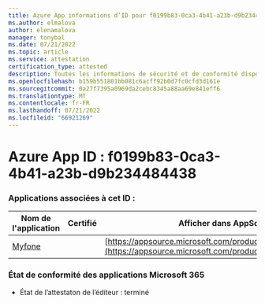 ```yaml
---
title: Azure App informations d’ID pour f0199b83-0ca3-4b41-a23b-d9b234484438
ms.author: elmalova
author: elenamalova
manager: tonybal
ms.date: 07/21/2022
ms.topic: article
ms.service: attestation
certification_type: attested
description: Toutes les informations de sécurité et de conformité disponibles pour f0199b83-0ca3-4b41-a23b-d9b234484438.
ms.openlocfilehash: b159b551801bb081c6acff92b0d7fc0cfd3d161e
ms.sourcegitcommit: 0a27f7395a0969da2cebc8345a88aa69e841eff6
ms.translationtype: MT
ms.contentlocale: fr-FR
ms.lasthandoff: 07/21/2022
ms.locfileid: "66921269"
---
```

# <a name="azure-app-id-f0199b83-0ca3-4b41-a23b-d9b234484438"></a>Azure App ID : f0199b83-0ca3-4b41-a23b-d9b234484438


### <a name="apps-associated-with-this-id"></a>Applications associées à cet ID :
| **Nom de l'application** | **Certifié** | **Afficher dans AppSource** |
|--------------|---------------|-----------------------|
| [Myfone](../forward/WA200000716.md) |  | [https://appsource.microsoft.com/product/office/WA200000716](https://appsource.microsoft.com/product/office/WA200000716) |

### <a name="microsoft-365-app-compliance-status"></a>État de conformité des applications Microsoft 365
- État de l’attestaton de l’éditeur : terminé
